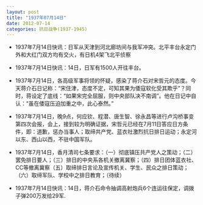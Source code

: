 ```yaml
---
layout: post
title: "1937年07月14日"
date: 2012-07-14
categories: 抗日战争(1937-1945)
---
```


<meta name="referrer" content="no-referrer" />

- 1937年7月14日快讯：日军从天津到河北廊坊间与我军冲突。北平丰台永定门外和大红门双方均有交火，有日机4架飞北平侦察 

- 1937年7月14日快讯：14日，日军有1500人开往丰台。 

- 1937年7月14日，各高级军事将领的怀疑，感染了蒋介石对宋哲元的态度。今天蒋介石日记称：“宋住津，态度不定，可知其果为倭寇软化受其欺乎”？同时，蒋设定了底线：“如果宋完全屈服，则中央部队决不南调”。他在日记中自认：“虽在倭寇压迫加重之中，此心泰然。” 

- 1937年7月14日，晚9点，何应钦、程潜、唐生智、徐永昌等进行卢沟桥事变第四次会报，会上，接到较为明确证据，宋哲元已经在7月11日答应日方条件，即：道歉，惩办当事人；取缔共产党、蓝衣社激烈抗日排日运动；永定河以东、西山以西，不驻中国军队。 

- 1937年7月14日，香月清司七条要求：（一）彻底镇压共产党人之策动；（二）罢免排日要人；（三）排日的中央系各机关撤离冀察；（四）排日团体蓝衣社、CC等撤离冀察（五）取缔排日言论及宣传机关、学生、民众之排日策动；（六）取缔军队、学校中之排日教育；（待续） 

- 1937年7月14日快讯：14日，蒋介石命令抽调高射炮兵6个连运往保定，调拨子弹200万发给29军. 

